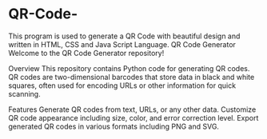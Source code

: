 # QR-Code-
This program is used to generate a QR Code with beautiful design and written in HTML, CSS and Java Script Language.
QR Code Generator
Welcome to the QR Code Generator repository!

Overview
This repository contains Python code for generating QR codes. QR codes are two-dimensional barcodes that store data in black and white squares, often used for encoding URLs or other information for quick scanning.

Features
Generate QR codes from text, URLs, or any other data.
Customize QR code appearance including size, color, and error correction level.
Export generated QR codes in various formats including PNG and SVG.
